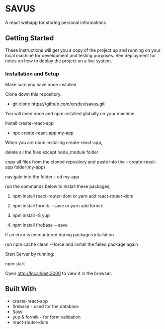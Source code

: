 # SAVUS

A react webapp for storing personal informations

## Getting Started

These instructions will get you a copy of the project up and running on your local machine for development and testing purposes. See deployment for notes on how to deploy the project on a live system.

### Installation and Setup

Make sure you have node installed

Clone down this repository.

- git clone https://github.com/orsdev/savus.git

You will need node and npm installed globally on your machine.

Install create-react-app

- npx create-react-app my-app

When you are done installing create-react-app,

delete all the files except node_module folder

copy all files from the cloned repository and paste into the - create-react-app folder(my-app)

navigate into the folder - cd my-app

run the commands below to install these packages,

1. npm install react-router-dom or yarn add react-router-dom

2. npm install formik --save or yarn add formik

3. npm install -S yup

4. npm install firebase --save

If an error is encountered during packages intallation

run npm cache clean --force and install the failed package again

Start Server by running:

npm start

Open [http://localhost:3000](http://localhost:3000) to view it in the browser.

## Built With

- create-react-app
- firebase - used for the database
- Sass
- yup & formik - for form validation
- react-router-dom

